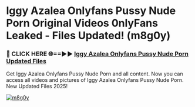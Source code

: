 # Iggy Azalea Onlyfans Pussy Nude Porn Original Videos 0nlyFans Leaked - Files Updated! (m8g0y)

<h3>🔴 CLICK HERE 🌐==►► <a href="https://tinyurl.com/ms9xzufz" rel="nofollow">Iggy Azalea Onlyfans Pussy Nude Porn Updated Files</a></h3>

Get Iggy Azalea Onlyfans Pussy Nude Porn and all content. Now you can access all videos and pictures of Iggy Azalea Onlyfans Pussy Nude Porn. New Updated Files 2025!

[![m8g0y](https://i.imgur.com/ppqm5kG.gif)](https://tinyurl.com/ms9xzufz)

